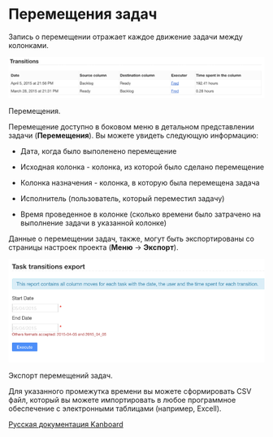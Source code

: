 Перемещения задач
=================



Запись о перемещении отражает каждое движение задачи между колонками.



![Transitions](../screenshots/transitions.png)

Перемещения.



Перемещение доступно в боковом меню в детальном представлении задачи (**Перемещения**). Вы можете увидеть следующую информацию:



-   Дата, когда было выполенено перемещение



-   Исходная колонка - колонка, из которой было сделано перемещение



-   Колонка назначения - колонка, в которую была перемещена задача



-   Исполнитель (пользователь, который переместил задачу)



-   Время проведенное в колонке (сколько времени было затрачено на выполнение задачи в указанной колонке)



Данные о перемещении задач, также, могут быть экспортированы со страницы настроек проекта (**Меню** -\> **Экспорт**).



![Transitions Export](../screenshots/transitions-export.png)

Экспорт перемещений задач.



Для указанного промежутка времени вы можете сформировать CSV файл, который вы можете импортировать в любое программное обеспечение с электронными таблицами (например, Excell).



 
 



[Русская документация Kanboard](http://Kanboard.ru/doc/)

